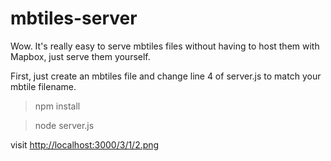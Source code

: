 mbtiles-server
==============

Wow. It's really easy to serve mbtiles files without having to host them with Mapbox, just serve them yourself.  

First, just create an mbtiles file and change line 4 of server.js to match your mbtile filename. 

> npm install

> node server.js 

visit [http://localhost:3000/3/1/2.png](http://localhost:3000/3/1/2.png)
